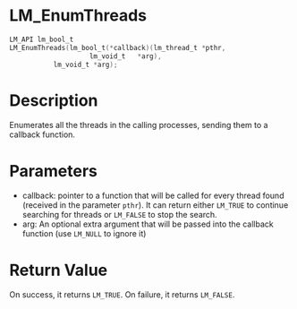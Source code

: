 # LM_EnumThreads

```c
LM_API lm_bool_t
LM_EnumThreads(lm_bool_t(*callback)(lm_thread_t *pthr,
                    lm_void_t   *arg),
           lm_void_t *arg);
```

# Description

Enumerates all the threads in the calling processes, sending them to a callback function.

# Parameters

- callback: pointer to a function that will be called for every thread found (received in the parameter `pthr`). It can return either `LM_TRUE` to continue searching for threads or `LM_FALSE` to stop the search.
- arg: An optional extra argument that will be passed into the callback function (use `LM_NULL` to ignore it)

# Return Value

On success, it returns `LM_TRUE`. On failure, it returns `LM_FALSE`.

